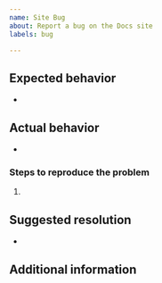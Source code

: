 ```yaml
---
name: Site Bug
about: Report a bug on the Docs site
labels: bug

---
```

## Expected behavior
* 

## Actual behavior
* 

### Steps to reproduce the problem

1.

## Suggested resolution
*


## Additional information
<!--- Add any other context about the problem here. --->
